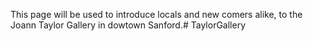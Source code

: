 This page will be used to introduce locals and new comers alike, to the Joann Taylor Gallery in dowtown Sanford.# TaylorGallery
